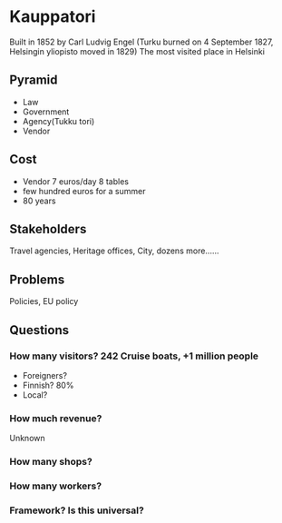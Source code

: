 # Kauppatori
Built in 1852 by Carl Ludvig Engel (Turku burned on 4 September 1827, Helsingin yliopisto moved in 1829)
The most visited place in Helsinki

## Pyramid
* Law
* Government
* Agency(Tukku tori)
* Vendor

## Cost
* Vendor 7 euros/day 8 tables
* few hundred euros for a summer
* 80 years

## Stakeholders
Travel agencies, Heritage offices, City, dozens more......

## Problems
Policies, EU policy

## Questions
### How many visitors? 242 Cruise boats, +1 million people
* Foreigners?
* Finnish? 80%
* Local?

### How much revenue?
Unknown

### How many shops?


### How many workers?


### Framework? Is this universal?
